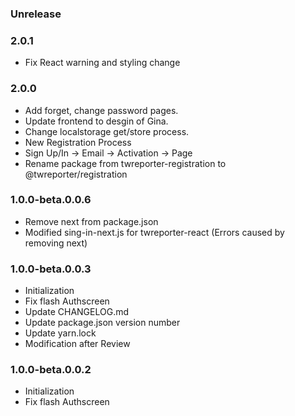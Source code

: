 ### Unrelease

### 2.0.1
- Fix React warning and styling change

### 2.0.0
- Add forget, change password pages.
- Update frontend to desgin of Gina.
- Change localstorage get/store process.
- New Registration Process
- Sign Up/In -> Email -> Activation -> Page
- Rename package from twreporter-registration to @twreporter/registration

### 1.0.0-beta.0.0.6

- Remove next from package.json
- Modified sing-in-next.js for twreporter-react (Errors caused by removing next)

### 1.0.0-beta.0.0.3

- Initialization
- Fix flash Authscreen
- Update CHANGELOG.md
- Update package.json version number
- Update yarn.lock
- Modification after Review

### 1.0.0-beta.0.0.2

- Initialization
- Fix flash Authscreen

